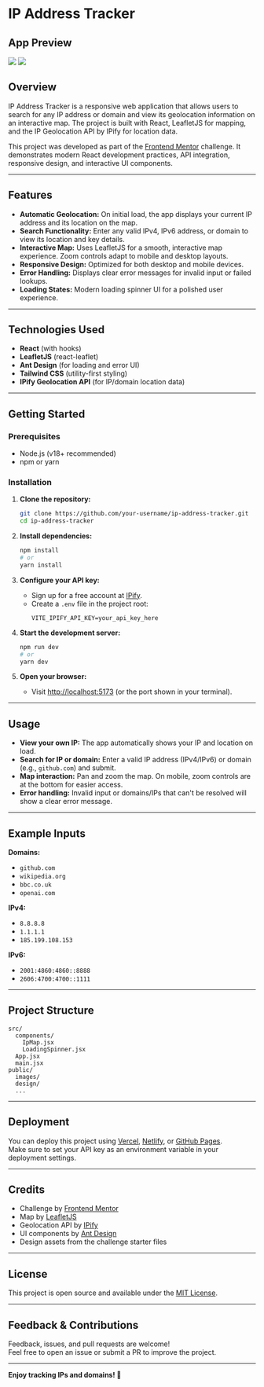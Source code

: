 # IP Address Tracker

## App Preview

![](./public/desktop-preview.jpg)
![](./public/mobile-design.jpg)

## Overview

IP Address Tracker is a responsive web application that allows users to search for any IP address or domain and view its geolocation information on an interactive map. The project is built with React, LeafletJS for mapping, and the IP Geolocation API by IPify for location data.

This project was developed as part of the [Frontend Mentor](https://www.frontendmentor.io) challenge. It demonstrates modern React development practices, API integration, responsive design, and interactive UI components.

---

## Features

- **Automatic Geolocation:** On initial load, the app displays your current IP address and its location on the map.
- **Search Functionality:** Enter any valid IPv4, IPv6 address, or domain to view its location and key details.
- **Interactive Map:** Uses LeafletJS for a smooth, interactive map experience. Zoom controls adapt to mobile and desktop layouts.
- **Responsive Design:** Optimized for both desktop and mobile devices.
- **Error Handling:** Displays clear error messages for invalid input or failed lookups.
- **Loading States:** Modern loading spinner UI for a polished user experience.

---

## Technologies Used

- **React** (with hooks)
- **LeafletJS** (react-leaflet)
- **Ant Design** (for loading and error UI)
- **Tailwind CSS** (utility-first styling)
- **IPify Geolocation API** (for IP/domain location data)

---

## Getting Started

### Prerequisites

- Node.js (v18+ recommended)
- npm or yarn

### Installation

1. **Clone the repository:**

   ```sh
   git clone https://github.com/your-username/ip-address-tracker.git
   cd ip-address-tracker
   ```

2. **Install dependencies:**

   ```sh
   npm install
   # or
   yarn install
   ```

3. **Configure your API key:**

   - Sign up for a free account at [IPify](https://geo.ipify.org/).
   - Create a `.env` file in the project root:
     ```
     VITE_IPIFY_API_KEY=your_api_key_here
     ```

4. **Start the development server:**

   ```sh
   npm run dev
   # or
   yarn dev
   ```

5. **Open your browser:**
   - Visit [http://localhost:5173](http://localhost:5173) (or the port shown in your terminal).

---

## Usage

- **View your own IP:** The app automatically shows your IP and location on load.
- **Search for IP or domain:** Enter a valid IP address (IPv4/IPv6) or domain (e.g., `github.com`) and submit.
- **Map interaction:** Pan and zoom the map. On mobile, zoom controls are at the bottom for easier access.
- **Error handling:** Invalid input or domains/IPs that can't be resolved will show a clear error message.

---

## Example Inputs

**Domains:**

- `github.com`
- `wikipedia.org`
- `bbc.co.uk`
- `openai.com`

**IPv4:**

- `8.8.8.8`
- `1.1.1.1`
- `185.199.108.153`

**IPv6:**

- `2001:4860:4860::8888`
- `2606:4700:4700::1111`

---

## Project Structure

```
src/
  components/
    IpMap.jsx
    LoadingSpinner.jsx
  App.jsx
  main.jsx
public/
  images/
  design/
  ...
```

---

## Deployment

You can deploy this project using [Vercel](https://vercel.com/), [Netlify](https://www.netlify.com/), or [GitHub Pages](https://pages.github.com/).  
Make sure to set your API key as an environment variable in your deployment settings.

---

## Credits

- Challenge by [Frontend Mentor](https://www.frontendmentor.io)
- Map by [LeafletJS](https://leafletjs.com/)
- Geolocation API by [IPify](https://geo.ipify.org/)
- UI components by [Ant Design](https://ant.design/)
- Design assets from the challenge starter files

---

## License

This project is open source and available under the [MIT License](LICENSE).

---

## Feedback & Contributions

Feedback, issues, and pull requests are welcome!  
Feel free to open an issue or submit a PR to improve the project.

---

**Enjoy tracking IPs and domains! 🚀**
